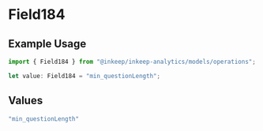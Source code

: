 # Field184

## Example Usage

```typescript
import { Field184 } from "@inkeep/inkeep-analytics/models/operations";

let value: Field184 = "min_questionLength";
```

## Values

```typescript
"min_questionLength"
```